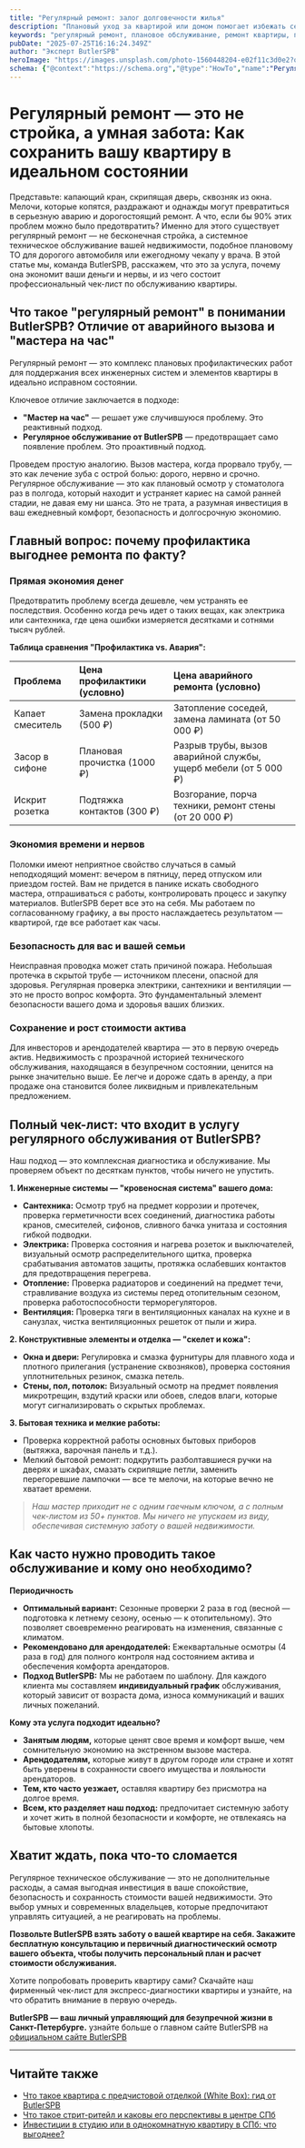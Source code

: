 ```yaml
---
title: "Регулярный ремонт: залог долговечности жилья"
description: "Плановый уход за квартирой или домом помогает избежать серьезных поломок и дорогостоящего капитального ремонта. ButlerSPB расскажет, как составить график."
keywords: "регулярный ремонт, плановое обслуживание, ремонт квартиры, профилактика поломок, техническое обслуживание, ButlerSPB, обслуживание дома"
pubDate: "2025-07-25T16:16:24.349Z"
author: "Эксперт ButlerSPB"
heroImage: "https://images.unsplash.com/photo-1560448204-e02f11c3d0e2?q=80&w=2070&auto=format&fit=crop"
schema: {"@context":"https://schema.org","@type":"HowTo","name":"Регулярный ремонт: залог долговечности жилья","description":"Плановый уход за квартирой или домом помогает избежать серьезных поломок и дорогостоящего капитального ремонта. ButlerSPB расскажет, как составить график.","image":{"@type":"ImageObject","url":"https://images.unsplash.com/photo-1560448204-e02f11c3d0e2?q=80&w=2070&auto=format&fit=crop"},"aggregateRating":{"@type":"AggregateRating","ratingValue":"5.0","reviewCount":601,"bestRating":"5","worstRating":"1"},"publisher":{"@type":"Organization","name":"Блог ButlerSPB","logo":{"@type":"ImageObject","url":"https://butlerspb-blog.netlify.app/favicon.ico"}},"mainEntityOfPage":{"@type":"WebPage","@id":"https://butlerspb-blog.netlify.app/blog/remont-regulyarnyy/"}}
---
```

# Регулярный ремонт — это не стройка, а умная забота: Как сохранить вашу квартиру в идеальном состоянии

Представьте: капающий кран, скрипящая дверь, сквозняк из окна. Мелочи, которые копятся, раздражают и однажды могут превратиться в серьезную аварию и дорогостоящий ремонт. А что, если бы 90% этих проблем можно было предотвратить? Именно для этого существует регулярный ремонт — не бесконечная стройка, а системное техническое обслуживание вашей недвижимости, подобное плановому ТО для дорогого автомобиля или ежегодному чекапу у врача. В этой статье мы, команда ButlerSPB, расскажем, что это за услуга, почему она экономит ваши деньги и нервы, и из чего состоит профессиональный чек-лист по обслуживанию квартиры.

## Что такое "регулярный ремонт" в понимании ButlerSPB? Отличие от аварийного вызова и "мастера на час"

Регулярный ремонт — это комплекс плановых профилактических работ для поддержания всех инженерных систем и элементов квартиры в идеально исправном состоянии.

Ключевое отличие заключается в подходе:
*   **"Мастер на час"** — решает уже случившуюся проблему. Это реактивный подход.
*   **Регулярное обслуживание от ButlerSPB** — предотвращает само появление проблем. Это проактивный подход.

Проведем простую аналогию. Вызов мастера, когда прорвало трубу, — это как лечение зуба с острой болью: дорого, нервно и срочно. Регулярное обслуживание — это как плановый осмотр у стоматолога раз в полгода, который находит и устраняет кариес на самой ранней стадии, не давая ему ни шанса. Это не трата, а разумная инвестиция в ваш ежедневный комфорт, безопасность и долгосрочную экономию.

## Главный вопрос: почему профилактика выгоднее ремонта по факту?

### Прямая экономия денег

Предотвратить проблему всегда дешевле, чем устранять ее последствия. Особенно когда речь идет о таких вещах, как электрика или сантехника, где цена ошибки измеряется десятками и сотнями тысяч рублей.

**Таблица сравнения "Профилактика vs. Авария":**

| Проблема | Цена профилактики (условно) | Цена аварийного ремонта (условно) |
| :--- | :--- | :--- |
| Капает смеситель | Замена прокладки (500 ₽) | Затопление соседей, замена ламината (от 50 000 ₽) |
| Засор в сифоне | Плановая прочистка (1000 ₽) | Разрыв трубы, вызов аварийной службы, ущерб мебели (от 5 000 ₽) |
| Искрит розетка | Подтяжка контактов (300 ₽) | Возгорание, порча техники, ремонт стены (от 20 000 ₽) |

### Экономия времени и нервов

Поломки имеют неприятное свойство случаться в самый неподходящий момент: вечером в пятницу, перед отпуском или приездом гостей. Вам не придется в панике искать свободного мастера, отпрашиваться с работы, контролировать процесс и закупку материалов. ButlerSPB берет все это на себя. Мы работаем по согласованному графику, а вы просто наслаждаетесь результатом — квартирой, где все работает как часы.

### Безопасность для вас и вашей семьи

Неисправная проводка может стать причиной пожара. Небольшая протечка в скрытой трубе — источником плесени, опасной для здоровья. Регулярная проверка электрики, сантехники и вентиляции — это не просто вопрос комфорта. Это фундаментальный элемент безопасности вашего дома и здоровья ваших близких.

### Сохранение и рост стоимости актива

Для инвесторов и арендодателей квартира — это в первую очередь актив. Недвижимость с прозрачной историей технического обслуживания, находящаяся в безупречном состоянии, ценится на рынке значительно выше. Ее легче и дороже сдать в аренду, а при продаже она становится более ликвидным и привлекательным предложением.

## Полный чек-лист: что входит в услугу регулярного обслуживания от ButlerSPB?

Наш подход — это комплексная диагностика и обслуживание. Мы проверяем объект по десяткам пунктов, чтобы ничего не упустить.

**1. Инженерные системы — "кровеносная система" вашего дома:**
*   **Сантехника:** Осмотр труб на предмет коррозии и протечек, проверка герметичности всех соединений, диагностика работы кранов, смесителей, сифонов, сливного бачка унитаза и состояния гибкой подводки.
*   **Электрика:** Проверка состояния и нагрева розеток и выключателей, визуальный осмотр распределительного щитка, проверка срабатывания автоматов защиты, протяжка ослабевших контактов для предотвращения перегрева.
*   **Отопление:** Проверка радиаторов и соединений на предмет течи, стравливание воздуха из системы перед отопительным сезоном, проверка работоспособности терморегуляторов.
*   **Вентиляция:** Проверка тяги в вентиляционных каналах на кухне и в санузлах, чистка вентиляционных решеток от пыли и жира.

**2. Конструктивные элементы и отделка — "скелет и кожа":**
*   **Окна и двери:** Регулировка и смазка фурнитуры для плавного хода и плотного прилегания (устранение сквозняков), проверка состояния уплотнительных резинок, смазка петель.
*   **Стены, пол, потолок:** Визуальный осмотр на предмет появления микротрещин, вздутий краски или обоев, следов влаги, которые могут сигнализировать о скрытых проблемах.

**3. Бытовая техника и мелкие работы:**
*   Проверка корректной работы основных бытовых приборов (вытяжка, варочная панель и т.д.).
*   Мелкий бытовой ремонт: подкрутить разболтавшиеся ручки на дверях и шкафах, смазать скрипящие петли, заменить перегоревшие лампочки — все те мелочи, на которые вечно не хватает времени.

> *Наш мастер приходит не с одним гаечным ключом, а с полным чек-листом из 50+ пунктов. Мы ничего не упускаем из виду, обеспечивая системную заботу о вашей недвижимости.*

## Как часто нужно проводить такое обслуживание и кому оно необходимо?

**Периодичность**
*   **Оптимальный вариант:** Сезонные проверки 2 раза в год (весной — подготовка к летнему сезону, осенью — к отопительному). Это позволяет своевременно реагировать на изменения, связанные с климатом.
*   **Рекомендовано для арендодателей:** Ежеквартальные осмотры (4 раза в год) для полного контроля над состоянием актива и обеспечения комфорта арендаторов.
*   **Подход ButlerSPB:** Мы не работаем по шаблону. Для каждого клиента мы составляем **индивидуальный график** обслуживания, который зависит от возраста дома, износа коммуникаций и ваших личных пожеланий.

**Кому эта услуга подходит идеально?**
*   **Занятым людям,** которые ценят свое время и комфорт выше, чем сомнительную экономию на экстренном вызове мастера.
*   **Арендодателям,** которые живут в другом городе или стране и хотят быть уверены в сохранности своего имущества и лояльности арендаторов.
*   **Тем, кто часто уезжает,** оставляя квартиру без присмотра на долгое время.
*   **Всем, кто разделяет наш подход:** предпочитает системную заботу и хочет жить в полной безопасности и комфорте, не отвлекаясь на бытовые хлопоты.

## Хватит ждать, пока что-то сломается

Регулярное техническое обслуживание — это не дополнительные расходы, а самая выгодная инвестиция в ваше спокойствие, безопасность и сохранность стоимости вашей недвижимости. Это выбор умных и современных владельцев, которые предпочитают управлять ситуацией, а не реагировать на проблемы.

**Позвольте ButlerSPB взять заботу о вашей квартире на себя. Закажите бесплатную консультацию и первичный диагностический осмотр вашего объекта, чтобы получить персональный план и расчет стоимости обслуживания.**

Хотите попробовать проверить квартиру сами? Скачайте наш фирменный чек-лист для экспресс-диагностики квартиры и узнайте, на что обратить внимание в первую очередь.

**ButlerSPB — ваш личный управляющий для безупречной жизни в Санкт-Петербурге.** узнайте больше о главном сайте ButlerSPB на <a href="https://butlerspb.ru" target="_blank" rel="nofollow">официальном сайте ButlerSPB</a>

---

## Читайте также

*   [Что такое квартира с предчистовой отделкой (White Box): гид от ButlerSPB](/blog/chto-takoe-kvartira-s-predchistovoy-otdelkoy/)
*   [Что такое стрит-ритейл и каковы его перспективы в центре СПб](/blog/chto-takoe-strit-riteyl-i-kakovy-ego-perspektivy-v-centre-spb/)
*   [Инвестиции в студию или в однокомнатную квартиру в СПб: что выгоднее?](/blog/investicii-v-studiyu-ili-v-odnokomnatnuyu-kvartiru-v-spb-chto-vygodnee/)

